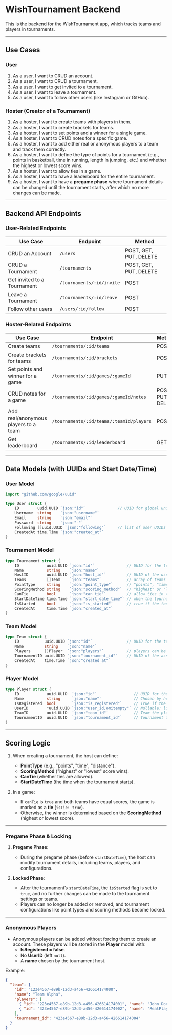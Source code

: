 # WishTournament Backend

This is the backend for the WishTournament app, which tracks teams and players in tournaments.

---

## Use Cases

### User
1. As a user, I want to CRUD an account.
2. As a user, I want to CRUD a tournament.
3. As a user, I want to get invited to a tournament.
4. As a user, I want to leave a tournament.
5. As a user, I want to follow other users (like Instagram or GitHub).

### Hoster (Creator of a Tournament)
1. As a hoster, I want to create teams with players in them.
2. As a hoster, I want to create brackets for teams.
3. As a hoster, I want to set points and a winner for a single game.
4. As a hoster, I want to CRUD notes for a specific game.
5. As a hoster, I want to add either real or anonymous players to a team and track them correctly.
6. As a hoster, I want to define the type of points for a tournament (e.g., points in basketball, time in running, length in jumping, etc.) and whether the highest or lowest score wins.
7. As a hoster, I want to allow ties in a game.
8. As a hoster, I want to have a leaderboard for the entire tournament.
9. As a hoster, I want to have a **pregame phase** where tournament details can be changed until the tournament starts, after which no more changes can be made.

---

## Backend API Endpoints

### User-Related Endpoints

| **Use Case**                | **Endpoint**                     | **Method** |
|-----------------------------|----------------------------------|------------|
| CRUD an Account             | `/users`                         | POST, GET, PUT, DELETE |
| CRUD a Tournament           | `/tournaments`                   | POST, GET, PUT, DELETE |
| Get invited to a Tournament | `/tournaments/:id/invite`        | POST |
| Leave a Tournament          | `/tournaments/:id/leave`         | POST |
| Follow other users          | `/users/:id/follow`              | POST |

### Hoster-Related Endpoints

| **Use Case**                                           | **Endpoint**                             | **Method** |
|--------------------------------------------------------|------------------------------------------|------------|
| Create teams                                           | `/tournaments/:id/teams`                 | POST |
| Create brackets for teams                              | `/tournaments/:id/brackets`              | POST |
| Set points and winner for a game                       | `/tournaments/:id/games/:gameId`         | PUT |
| CRUD notes for a game                                  | `/tournaments/:id/games/:gameId/notes`   | POST, PUT, DELETE |
| Add real/anonymous players to a team                   | `/tournaments/:id/teams/:teamId/players` | POST |
| Get leaderboard                                        | `/tournaments/:id/leaderboard`           | GET |

---

## Data Models (with UUIDs and Start Date/Time)

### User Model

```go
import "github.com/google/uuid"

type User struct {
    ID        uuid.UUID `json:"id"`              // UUID for global uniqueness
    Username  string    `json:"username"`
    Email     string    `json:"email"`
    Password  string    `json:"-"`
    Following []uuid.UUID `json:"following"`     // list of user UUIDs
    CreatedAt time.Time `json:"created_at"`
}
```

### Tournament Model

```go
type Tournament struct {
    ID            uuid.UUID `json:"id"`              // UUID for the tournament
    Name          string    `json:"name"`
    HostID        uuid.UUID `json:"host_id"`         // UUID of the user who created the tournament
    Teams         []Team    `json:"teams"`           // array of teams participating
    PointType     string    `json:"point_type"`      // "points", "time", "distance"
    ScoringMethod string    `json:"scoring_method"`  // "highest" or "lowest"
    CanTie        bool      `json:"can_tie"`         // allow ties in the tournament
    StartDateTime time.Time `json:"start_date_time"` // when the tournament starts
    IsStarted     bool      `json:"is_started"`      // true if the tournament has started
    CreatedAt     time.Time `json:"created_at"`
}
```

### Team Model

```go
type Team struct {
    ID           uuid.UUID `json:"id"`               // UUID for the team
    Name         string    `json:"name"`
    Players      []Player  `json:"players"`          // players can be real or anonymous
    TournamentID uuid.UUID `json:"tournament_id"`    // UUID of the associated tournament
    CreatedAt    time.Time `json:"created_at"`
}
```

### Player Model

```go
type Player struct {
    ID            uuid.UUID  `json:"id"`                // UUID for the player
    Name          string     `json:"name"`              // Chosen by host for anonymous players
    IsRegistered  bool       `json:"is_registered"`     // True if the player has an account
    UserID        *uuid.UUID `json:"user_id,omitempty"` // Nullable: linked to a User account if registered
    TeamID        uuid.UUID  `json:"team_id"`           // Team the player belongs to
    TournamentID  uuid.UUID  `json:"tournament_id"`     // Tournament they’re participating in
}
```

---

## Scoring Logic

1. When creating a tournament, the host can define:
    - **PointType** (e.g., "points", "time", "distance").
    - **ScoringMethod** ("highest" or "lowest" score wins).
    - **CanTie** (whether ties are allowed).
    - **StartDateTime** (the time when the tournament starts).

2. In a game:
    - If `canTie` is `true` and both teams have equal scores, the game is marked as a **tie** (`isTie: true`).
    - Otherwise, the winner is determined based on the **ScoringMethod** (highest or lowest score).

---

### Pregame Phase & Locking

1. **Pregame Phase**:
    - During the pregame phase (before `startDateTime`), the host can modify tournament details, including teams, players, and configurations.

2. **Locked Phase**:
    - After the tournament’s `startDateTime`, the `isStarted` flag is set to `true`, and no further changes can be made to the tournament settings or teams.
    - Players can no longer be added or removed, and tournament configurations like point types and scoring methods become locked.

---

### Anonymous Players

- Anonymous players can be added without forcing them to create an account. These players will be stored in the **Player** model with:
    - **IsRegistered = false**.
    - No **UserID** (left `null`).
    - A **name** chosen by the tournament host.

Example:

```json
{
  "team": {
    "id": "123e4567-e89b-12d3-a456-426614174000",
    "name": "Team Alpha",
    "players": [
      { "id": "223e4567-e89b-12d3-a456-426614174001", "name": "John Doe", "is_registered": false, "user_id": null },
      { "id": "323e4567-e89b-12d3-a456-426614174002", "name": "RealPlayer1", "is_registered": true, "user_id": "523e4567-e89b-12d3-a456-426614174003" }
    ],
    "tournament_id": "423e4567-e89b-12d3-a456-426614174004"
  }
}
```
